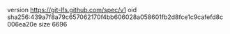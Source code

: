version https://git-lfs.github.com/spec/v1
oid sha256:439a7f8a79c657062170f4bb606028a058601fb2d8fce1c9cafefd8c006ea20e
size 6696
